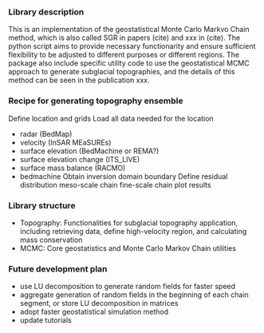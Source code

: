 ### Library description
This is an implementation of the geostatistical Monte Carlo Markvo Chain method, which is also called SGR in papers (cite) and xxx in (cite). The python script aims to provide necessary functionarity and ensure sufficient flexibility to be adjusted to different purposes or different regions. The package also include specific utility code to use the geostatistical MCMC approach to generate subglacial topographies, and the details of this method can be seen in the publication xxx. 

### Recipe for generating topography ensemble
Define location and grids
Load all data needed for the location
- radar (BedMap)
- velocity (InSAR MEaSUREs)
- surface elevation (BedMachine or REMA?)
- surface elevation change (ITS_LIVE)
- surface mass balance (RACMO)
- bedmachine
Obtain inversion domain boundary
Define residual distribution
meso-scale chain
fine-scale chain
plot results

### Library structure
- Topography: Functionalities for subglacial topography application, including retrieving data, define high-velocity region, and calculating mass conservation
- MCMC: Core geostatistics and Monte Carlo Markov Chain utilities
		
### Future development plan
- use LU decomposition to generate random fields for faster speed
- aggregate generation of random fields in the beginning of each chain segment, or store LU decomposition in matrices
- adopt faster geostatistical simulation method
- update tutorials
